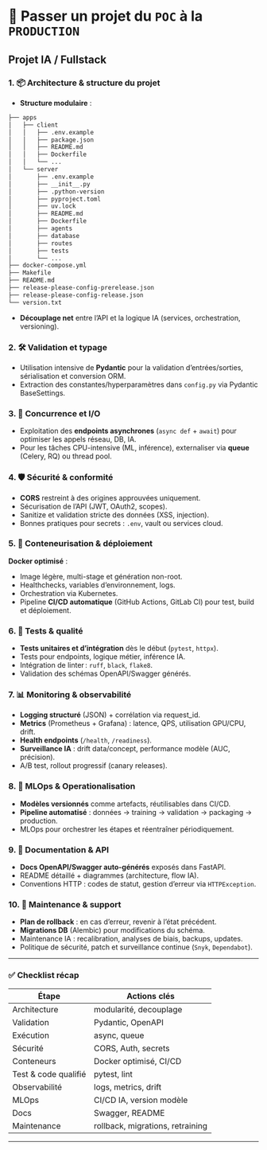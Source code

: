 # 🚀 Passer un projet du `POC` à la `PRODUCTION`

## Projet IA / Fullstack

### 1. 📦 Architecture & structure du projet
- **Structure modulaire** :
```txt
├── apps
│   ├── client
│   │   ├── .env.example
│   │   ├── package.json
│   │   ├── README.md
│   │   ├── Dockerfile
│   │   └── ...
│   └── server
│       ├── .env.example
│       ├── __init__.py
│       ├── .python-version
│       ├── pyproject.toml
│       ├── uv.lock
│       ├── README.md
│       ├── Dockerfile
│       ├── agents
│       ├── database
│       ├── routes
│       ├── tests
│       └── ...
├── docker-compose.yml
├── Makefile
├── README.md
├── release-please-config-prerelease.json
├── release-please-config-release.json
└── version.txt
```

- **Découplage net** entre l’API et la logique IA (services, orchestration, versioning).

### 2. 🛠️ Validation et typage
- Utilisation intensive de **Pydantic** pour la validation d’entrées/sorties, sérialisation et conversion ORM.
- Extraction des constantes/hyperparamètres dans `config.py` via Pydantic BaseSettings.

### 3. 🧩 Concurrence et I/O
- Exploitation des **endpoints asynchrones** (`async def` + `await`) pour optimiser les appels réseau, DB, IA.
- Pour les tâches CPU-intensive (ML, inférence), externaliser via **queue** (Celery, RQ) ou thread pool.

### 4. 🛡️ Sécurité & conformité
- **CORS** restreint à des origines approuvées uniquement.
- Sécurisation de l’API (JWT, OAuth2, scopes).
- Sanitize et validation stricte des données (XSS, injection).
- Bonnes pratiques pour secrets : `.env`, vault ou services cloud.

### 5. 🐳 Conteneurisation & déploiement
**Docker optimisé** :
- Image légère, multi-stage et génération non-root.
- Healthchecks, variables d’environnement, logs.
- Orchestration via Kubernetes.
- Pipeline **CI/CD automatique** (GitHub Actions, GitLab CI) pour test, build et déploiement.

### 6. 🧪 Tests & qualité
- **Tests unitaires et d’intégration** dès le début (`pytest`, `httpx`).
- Tests pour endpoints, logique métier, inférence IA.
- Intégration de linter : `ruff`, `black`, `flake8`.
- Validation des schémas OpenAPI/Swagger générés.

### 7. 📊 Monitoring & observabilité
- **Logging structuré** (JSON) + corrélation via request_id.
- **Metrics** (Prometheus + Grafana) : latence, QPS, utilisation GPU/CPU, drift.
- **Health endpoints** (`/health`, `/readiness`).
- **Surveillance IA** : drift data/concept, performance modèle (AUC, précision).
- A/B test, rollout progressif (canary releases).

### 8. 🔄 MLOps & Operationalisation
- **Modèles versionnés** comme artefacts, réutilisables dans CI/CD.
- **Pipeline automatisé** : données → training → validation → packaging → production.
- MLOps pour orchestrer les étapes et réentraîner périodiquement.

### 9. 🧾 Documentation & API
- **Docs OpenAPI/Swagger auto-générés** exposés dans FastAPI.
- README détaillé + diagrammes (architecture, flow IA).
- Conventions HTTP : codes de statut, gestion d’erreur via `HTTPException`.

### 10. 🧹 Maintenance & support
- **Plan de rollback** : en cas d’erreur, revenir à l’état précédent.
- **Migrations DB** (Alembic) pour modifications du schéma.
- Maintenance IA : recalibration, analyses de biais, backups, updates.
- Politique de sécurité, patch et surveillance continue (`Snyk`, `Dependabot`).

---

### ✅ Checklist récap
| Étape | Actions clés |
|------|--------------|
| Architecture | modularité, decouplage |
| Validation | Pydantic, OpenAPI |
| Exécution | async, queue |
| Sécurité | CORS, Auth, secrets |
| Conteneurs | Docker optimisé, CI/CD |
| Test & code qualifié | pytest, lint |
| Observabilité | logs, metrics, drift |
| MLOps | CI/CD IA, version modèle |
| Docs | Swagger, README |
| Maintenance | rollback, migrations, retraining |

---
